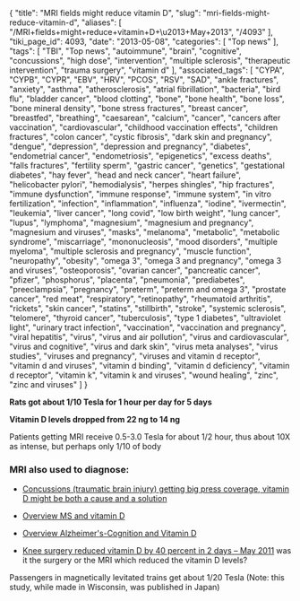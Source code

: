 {
    "title": "MRI fields might reduce vitamin D",
    "slug": "mri-fields-might-reduce-vitamin-d",
    "aliases": [
        "/MRI+fields+might+reduce+vitamin+D+\u2013+May+2013",
        "/4093"
    ],
    "tiki_page_id": 4093,
    "date": "2013-05-08",
    "categories": [
        "Top news"
    ],
    "tags": [
        "TBI",
        "Top news",
        "autoimmune",
        "brain",
        "cognitive",
        "concussions",
        "high dose",
        "intervention",
        "multiple sclerosis",
        "therapeutic intervention",
        "trauma surgery",
        "vitamin d"
    ],
    "associated_tags": [
        "CYPA",
        "CYPB",
        "CYPR",
        "EBV",
        "HRV",
        "PCOS",
        "RSV",
        "SAD",
        "ankle fractures",
        "anxiety",
        "asthma",
        "atherosclerosis",
        "atrial fibrillation",
        "bacteria",
        "bird flu",
        "bladder cancer",
        "blood clotting",
        "bone",
        "bone health",
        "bone loss",
        "bone mineral density",
        "bone stress fractures",
        "breast cancer",
        "breastfed",
        "breathing",
        "caesarean",
        "calcium",
        "cancer",
        "cancers after vaccination",
        "cardiovascular",
        "childhood vaccination effects",
        "children fractures",
        "colon cancer",
        "cystic fibrosis",
        "dark skin and pregnancy",
        "dengue",
        "depression",
        "depression and pregnancy",
        "diabetes",
        "endometrial cancer",
        "endometriosis",
        "epigenetics",
        "excess deaths",
        "falls fractures",
        "fertility sperm",
        "gastric cancer",
        "genetics",
        "gestational diabetes",
        "hay fever",
        "head and neck cancer",
        "heart failure",
        "helicobacter pylori",
        "hemodialysis",
        "herpes shingles",
        "hip fractures",
        "immune dysfunction",
        "immune response",
        "immune system",
        "in vitro fertilization",
        "infection",
        "inflammation",
        "influenza",
        "iodine",
        "ivermectin",
        "leukemia",
        "liver cancer",
        "long covid",
        "low birth weight",
        "lung cancer",
        "lupus",
        "lymphoma",
        "magnesium",
        "magnesium and pregnancy",
        "magnesium and viruses",
        "masks",
        "melanoma",
        "metabolic",
        "metabolic syndrome",
        "miscarriage",
        "mononucleosis",
        "mood disorders",
        "multiple myeloma",
        "multiple sclerosis and pregnancy",
        "muscle function",
        "neuropathy",
        "obesity",
        "omega 3",
        "omega 3 and pregnancy",
        "omega 3 and viruses",
        "osteoporosis",
        "ovarian cancer",
        "pancreatic cancer",
        "pfizer",
        "phosphorus",
        "placenta",
        "pneumonia",
        "prediabetes",
        "preeclampsia",
        "pregnancy",
        "preterm",
        "preterm and omega 3",
        "prostate cancer",
        "red meat",
        "respiratory",
        "retinopathy",
        "rheumatoid arthritis",
        "rickets",
        "skin cancer",
        "statins",
        "stillbirth",
        "stroke",
        "systemic sclerosis",
        "telomere",
        "thyroid cancer",
        "tuberculosis",
        "type 1 diabetes",
        "ultraviolet light",
        "urinary tract infection",
        "vaccination",
        "vaccination and pregnancy",
        "viral hepatitis",
        "virus",
        "virus and air pollution",
        "virus and cardiovascular",
        "virus and cognitive",
        "virus and dark skin",
        "virus meta analyses",
        "virus studies",
        "viruses and pregnancy",
        "viruses and vitamin d receptor",
        "vitamin d and viruses",
        "vitamin d binding",
        "vitamin d deficiency",
        "vitamin d receptor",
        "vitamin k",
        "vitamin k and viruses",
        "wound healing",
        "zinc",
        "zinc and viruses"
    ]
}


**Rats got about 1/10 Tesla for 1 hour per day for 5 days** 

 **Vitamin D levels dropped from 22 ng to 14 ng** 

Patients getting MRI receive 0.5-3.0 Tesla for about 1/2 hour, thus about 10X as intense, but perhaps only 1/10 of body

### MRI also used to diagnose:

* [Concussions (traumatic brain injury) getting big press coverage, vitamin D might be both a cause and a solution](/tags/concussions-traumatic-brain-injury-getting-big-press-coverage-vitamin-d-might-be-both-a-cause-and-a-solution.html) 

* [Overview MS and vitamin D](/tags/overview-ms-and-vitamin-d.html)

* [Overview Alzheimer's-Cognition and Vitamin D](/tags/overview-alzheimers-cognition-and-vitamin-d.html)

* [Knee surgery reduced vitamin D by 40 percent in 2 days – May 2011](/tags/knee-surgery-reduced-vitamin-d-by-40-percent-in-2-days-may-2011.html) was it the surgery or the MRI which reduced the vitamin D levels?

Passengers in magnetically levitated trains get about 1/20 Tesla (Note: this study, while made in Wisconsin, was published in Japan)